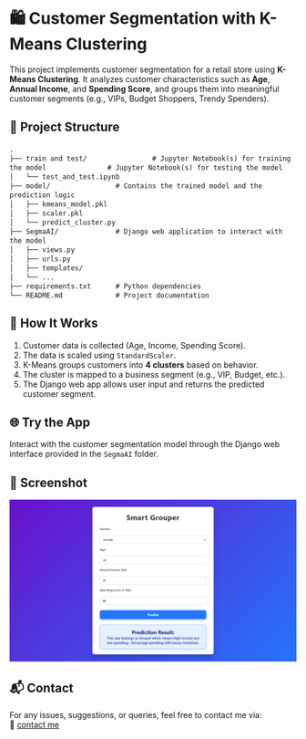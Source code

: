 
# 🛍️ Customer Segmentation with K-Means Clustering

This project implements customer segmentation for a retail store using **K-Means Clustering**. It analyzes customer characteristics such as **Age**, **Annual Income**, and **Spending Score**, and groups them into meaningful customer segments (e.g., VIPs, Budget Shoppers, Trendy Spenders).

## 📂 Project Structure

```
.
├── train and test/                # Jupyter Notebook(s) for training the model               # Jupyter Notebook(s) for testing the model
│   └── test_and_test.ipynb
├── model/                # Contains the trained model and the prediction logic
│   ├── kmeans_model.pkl
│   ├── scaler.pkl
│   └── predict_cluster.py
├── SegmaAI/              # Django web application to interact with the model
│   ├── views.py
│   ├── urls.py
│   ├── templates/
│   └── ...
├── requirements.txt      # Python dependencies
└── README.md             # Project documentation
```

## 🚀 How It Works

1. Customer data is collected (Age, Income, Spending Score).
2. The data is scaled using `StandardScaler`.
3. K-Means groups customers into **4 clusters** based on behavior.
4. The cluster is mapped to a business segment (e.g., VIP, Budget, etc.).
5. The Django web app allows user input and returns the predicted customer segment.

## 🌐 Try the App

Interact with the customer segmentation model through the Django web interface provided in the `SegmaAI` folder.

## 📸 Screenshot

![App Screenshot](Mode/app.png)

## 📬 Contact

For any issues, suggestions, or queries, feel free to contact me via:  
🔗 [contact me](https://myporfolio-1o1h.onrender.com/contact)
